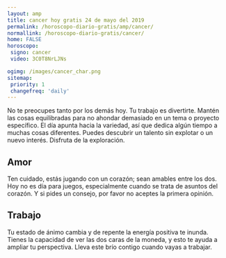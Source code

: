 ```yaml
---
layout: amp
title: cancer hoy gratis 24 de mayo del 2019 
permalink: /horoscopo-diario-gratis/amp/cancer/
normallink: /horoscopo-diario-gratis/cancer/
home: FALSE
horoscopo:
 signo: cancer
 video: 3C0T8NrLJNs

ogimg: /images/cancer_char.png
sitemap:
 priority: 1
 changefreq: 'daily'
---
```



No te preocupes tanto por los demás hoy. Tu trabajo es divertirte. Mantén las cosas equilibradas para no ahondar demasiado en un tema o proyecto específico. El día apunta hacia la variedad, así que dedica algún tiempo a muchas cosas diferentes. Puedes descubrir un talento sin explotar o un nuevo interés. Disfruta de la exploración.

## Amor

Ten cuidado, estás jugando con un corazón; sean amables entre los dos. Hoy no es día para juegos, especialmente cuando se trata de asuntos del corazón. Y si pides un consejo, por favor no aceptes la primera opinión.

## Trabajo

Tu estado de ánimo cambia y de repente la energía positiva te inunda. Tienes la capacidad de ver las dos caras de la moneda, y esto te ayuda a ampliar tu perspectiva. Lleva este brío contigo cuando vayas a trabajar.